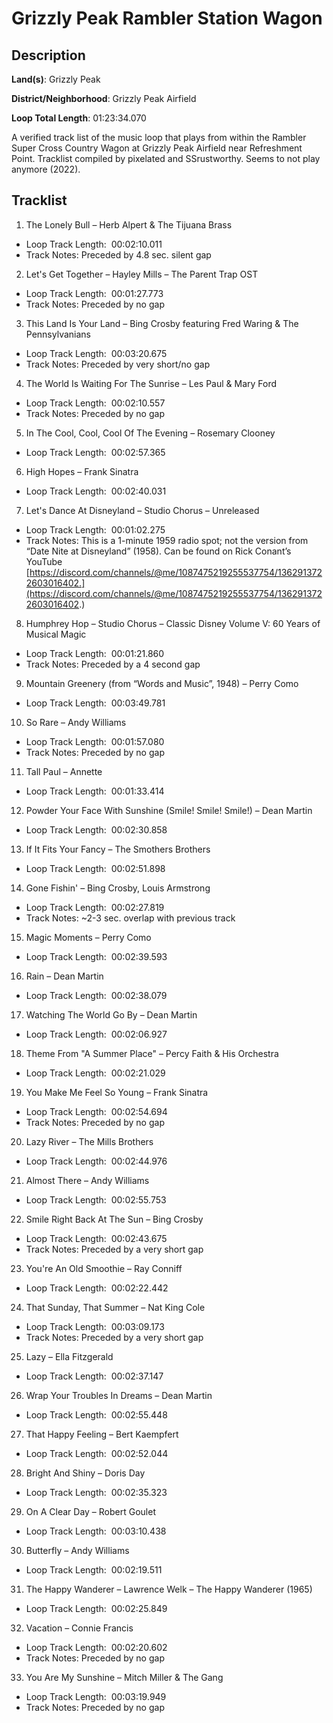 # Grizzly Peak Rambler Station Wagon

## Description

**Land(s)**: Grizzly Peak

**District/Neighborhood**: Grizzly Peak Airfield

**Loop Total Length**: 01:23:34.070

A verified track list of the music loop that plays from within the Rambler Super Cross Country Wagon at Grizzly Peak Airfield near Refreshment Point. Tracklist compiled by pixelated and SSrustworthy. Seems to not play anymore (2022).

## Tracklist

1. The Lonely Bull – Herb Alpert & The Tijuana Brass
- Loop Track Length:  00:02:10.011
- Track Notes: Preceded by 4.8 sec. silent gap

2. Let's Get Together – Hayley Mills – The Parent Trap OST
- Loop Track Length:  00:01:27.773
- Track Notes: Preceded by no gap

3. This Land Is Your Land – Bing Crosby featuring Fred Waring & The Pennsylvanians
- Loop Track Length:  00:03:20.675
- Track Notes: Preceded by very short/no gap

4. The World Is Waiting For The Sunrise – Les Paul & Mary Ford
- Loop Track Length:  00:02:10.557
- Track Notes: Preceded by no gap

5. In The Cool, Cool, Cool Of The Evening – Rosemary Clooney
- Loop Track Length:  00:02:57.365

6. High Hopes – Frank Sinatra
- Loop Track Length:  00:02:40.031

7. Let's Dance At Disneyland – Studio Chorus – Unreleased
- Loop Track Length:  00:01:02.275
- Track Notes: This is a 1-minute 1959 radio spot; not the version from “Date Nite at Disneyland” (1958). Can be found on Rick Conant’s YouTube [https://discord.com/channels/@me/1087475219255537754/1362913722603016402.](https://discord.com/channels/@me/1087475219255537754/1362913722603016402.)

8. Humphrey Hop – Studio Chorus – Classic Disney Volume V: 60 Years of Musical Magic
- Loop Track Length:  00:01:21.860
- Track Notes: Preceded by a 4 second gap

9. Mountain Greenery (from “Words and Music”, 1948) – Perry Como
- Loop Track Length:  00:03:49.781

10. So Rare – Andy Williams
- Loop Track Length:  00:01:57.080
- Track Notes: Preceded by no gap

11. Tall Paul – Annette
- Loop Track Length:  00:01:33.414

12. Powder Your Face With Sunshine (Smile! Smile! Smile!) – Dean Martin
- Loop Track Length:  00:02:30.858

13. If It Fits Your Fancy – The Smothers Brothers
- Loop Track Length:  00:02:51.898

14. Gone Fishin' – Bing Crosby, Louis Armstrong
- Loop Track Length:  00:02:27.819
- Track Notes: ~2-3 sec. overlap with previous track

15. Magic Moments – Perry Como
- Loop Track Length:  00:02:39.593

16. Rain – Dean Martin
- Loop Track Length:  00:02:38.079

17. Watching The World Go By – Dean Martin
- Loop Track Length:  00:02:06.927

18. Theme From "A Summer Place" – Percy Faith & His Orchestra
- Loop Track Length:  00:02:21.029

19. You Make Me Feel So Young – Frank Sinatra
- Loop Track Length:  00:02:54.694
- Track Notes: Preceded by no gap

20. Lazy River – The Mills Brothers
- Loop Track Length:  00:02:44.976

21. Almost There – Andy Williams
- Loop Track Length:  00:02:55.753

22. Smile Right Back At The Sun – Bing Crosby
- Loop Track Length:  00:02:43.675
- Track Notes: Preceded by a very short gap

23. You're An Old Smoothie – Ray Conniff
- Loop Track Length:  00:02:22.442

24. That Sunday, That Summer – Nat King Cole
- Loop Track Length:  00:03:09.173
- Track Notes: Preceded by a very short gap

25. Lazy – Ella Fitzgerald
- Loop Track Length:  00:02:37.147

26. Wrap Your Troubles In Dreams – Dean Martin
- Loop Track Length:  00:02:55.448

27. That Happy Feeling – Bert Kaempfert
- Loop Track Length:  00:02:52.044

28. Bright And Shiny – Doris Day
- Loop Track Length:  00:02:35.323

29. On A Clear Day – Robert Goulet
- Loop Track Length:  00:03:10.438

30. Butterfly – Andy Williams
- Loop Track Length:  00:02:19.511

31. The Happy Wanderer – Lawrence Welk – The Happy Wanderer (1965)
- Loop Track Length:  00:02:25.849

32. Vacation – Connie Francis
- Loop Track Length:  00:02:20.602
- Track Notes: Preceded by no gap

33. You Are My Sunshine – Mitch Miller & The Gang
- Loop Track Length:  00:03:19.949
- Track Notes: Preceded by no gap
